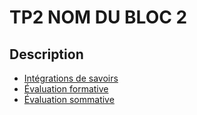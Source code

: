 # TP2 <!-- varexp:begin BLOC2 -->NOM DU BLOC 2<!-- varexp:end -->

## Description

* [Intégrations de savoirs](../../03-savoirs/02/ )
* [Évaluation formative](../../04-evaluations/formatives/02/README.md )
* [Évaluation sommative](../../04-evaluations/sommatives/02/README.md)
